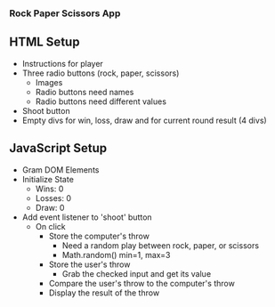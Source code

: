 ### Rock Paper Scissors App

## HTML Setup
- Instructions for player
- Three radio buttons (rock, paper, scissors)
    - Images
    - Radio buttons need names
    - Radio buttons need different values
- Shoot button
- Empty divs for win, loss, draw and for current round result (4 divs)

## JavaScript Setup
- Gram DOM Elements
- Initialize State
    - Wins: 0
    - Losses: 0
    - Draw: 0
- Add event listener to 'shoot' button
    - On click
        - Store the computer's throw
            - Need a random play between rock, paper, or scissors
            - Math.random() min=1, max=3
        - Store the user's throw
            - Grab the checked input and get its value
        - Compare the user's throw to the computer's throw
        - Display the result of the throw

